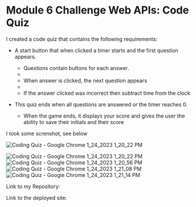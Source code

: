 # Module 6 Challenge Web APIs: Code Quiz




I created a code quiz that contains the following requirements:

* A start button that when clicked a timer starts and the first question appears.
 
  * Questions contain buttons for each answer.
  * 
  * When answer is clicked, the next question appears
  * 
  * If the answer clicked was incorrect then subtract time from the clock

* This quiz  ends when all questions are answered or the timer reaches 0.

  * When the game ends, it displays your score and gives the user the ability to save their initials and their score
  

I took some screnshot, see below


![Coding Quiz - Google Chrome 1_24_2023 1_20_22 PM](https://user-images.githubusercontent.com/92087695/214302311-39609fe4-5dfd-467d-998b-8c6ad8b83cd8.png)

![Coding Quiz - Google Chrome 1_24_2023 1_20_22 PM](https://user-images.githubusercontent.com/92087695/214302563-f8cc0656-a20b-497f-8c56-0ed97174685c.png)
![Coding Quiz - Google Chrome 1_24_2023 1_20_56 PM](https://user-images.githubusercontent.com/92087695/214303383-7695bba4-8607-4500-a691-c4fe74837eeb.png)
![Coding Quiz - Google Chrome 1_24_2023 1_21_08 PM](https://user-images.githubusercontent.com/92087695/214303241-92d3cb47-8c19-4845-b500-b7cd2e947750.png)
![Coding Quiz - Google Chrome 1_24_2023 1_21_14 PM](https://user-images.githubusercontent.com/92087695/214303322-9c5b23d8-750a-48ae-adcf-397824fab0e2.png)

Link to my Repository: 

Link to the deployed site:
